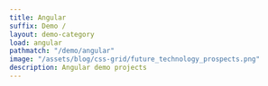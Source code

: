 ```yaml
---
title: Angular
suffix: Demo /
layout: demo-category
load: angular
pathmatch: "/demo/angular"
image: "/assets/blog/css-grid/future_technology_prospects.png"
description: Angular demo projects
---
```


